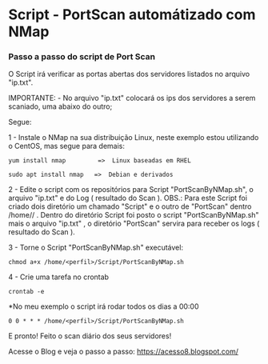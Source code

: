 # Script - PortScan automátizado com NMap

### Passo a passo do script de Port Scan ####


O Script irá verificar as portas abertas dos servidores listados no arquivo "ip.txt". 

IMPORTANTE: 
            - No arquivo "ip.txt" colocará os ips dos servidores a serem scaniado, uma abaixo do outro;  

Segue: 

1 - Instale o NMap na sua distribuição Linux, neste exemplo estou utilizando o CentOS, mas segue para demais:
    
    yum install nmap         =>  Linux baseadas em RHEL
    
    sudo apt install nmap   =>  Debian e derivados


2 - Edite o script com os repositórios para Script "PortScanByNMap.sh", o arquivo "ip.txt" e do Log ( resultado do Scan ). 
OBS.: Para este Script foi criado dois diretório um chamado "Script" e o outro de "PortScan" dentro /home/<perfil>/ . Dentro do diretório Script foi posto o script "PortScanByNMap.sh" mais o arquivo "ip.txt" , o diretório "PortScan" servira para receber os logs ( resultado do Scan ). 

3 - Torne o Script "PortScanByNMap.sh" executável:

    chmod a+x /home/<perfil>/Script/PortScanByNMap.sh

4 - Crie uma tarefa no crontab

    crontab -e
    
*No meu exemplo o script irá rodar todos os dias a 00:00  
    
    0 0 * * * /home/<perfil>/Script/PortScanByNMap.sh

E pronto! Feito o scan diário dos seus servidores!


Acesse o Blog e veja o passo a passo: 
https://acesso8.blogspot.com/
